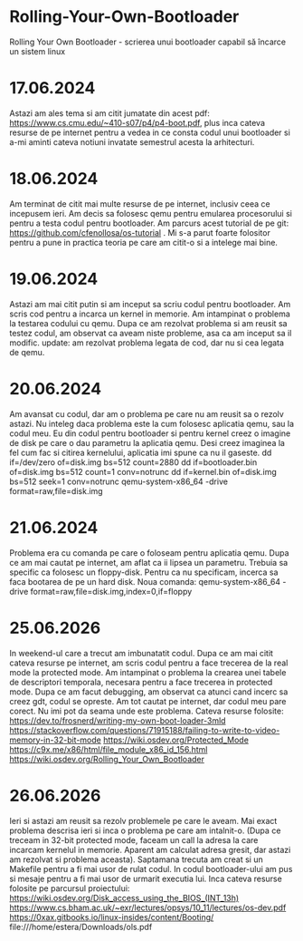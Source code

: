# Rolling-Your-Own-Bootloader
Rolling Your Own Bootloader - scrierea unui bootloader capabil să încarce un sistem linux

# 17.06.2024
Astazi am ales tema si am citit jumatate din acest pdf: https://www.cs.cmu.edu/~410-s07/p4/p4-boot.pdf, plus inca 
cateva resurse de pe internet pentru a vedea in ce consta codul unui bootloader si a-mi aminti cateva notiuni invatate
semestrul acesta la arhitecturi.

# 18.06.2024
Am terminat de citit mai multe resurse de pe internet, inclusiv ceea ce incepusem ieri.
Am decis sa folosesc qemu pentru emularea procesorului si pentru a testa codul pentru bootloader.
Am parcurs acest tutorial de pe git: https://github.com/cfenollosa/os-tutorial . Mi s-a parut foarte folositor 
pentru a pune in practica teoria pe care am citit-o si a intelege mai bine.

# 19.06.2024
Astazi am mai citit putin si am inceput sa scriu codul pentru bootloader. Am scris cod pentru a incarca un 
kernel in memorie. Am intampinat o problema la testarea codului cu qemu. Dupa ce am rezolvat problema si am reusit sa testez codul,
am observat ca aveam niste probleme, asa ca am inceput sa il modific. 
update: am rezolvat problema legata de cod, dar nu si cea legata de qemu.

# 20.06.2024
Am avansat cu codul, dar am o problema pe care nu am reusit sa o rezolv astazi. Nu inteleg daca problema este la cum folosesc aplicatia qemu,
sau la codul meu. Eu din codul pentru bootloader si pentru kernel creez o imagine de disk pe care o dau parametru la aplicatia qemu.
Desi creez imaginea la fel cum fac si citirea kernelului, aplicatia imi spune ca nu il gaseste.
dd if=/dev/zero of=disk.img bs=512 count=2880
dd if=bootloader.bin of=disk.img bs=512 count=1 conv=notrunc
dd if=kernel.bin of=disk.img bs=512 seek=1 conv=notrunc
qemu-system-x86_64 -drive format=raw,file=disk.img

# 21.06.2024
Problema era cu comanda pe care o foloseam pentru aplicatia qemu. Dupa ce am mai cautat pe internet, am aflat ca ii lipsea un parametru.
Trebuia sa specific ca folosesc un floppy-disk. Pentru ca nu specificam, incerca sa faca bootarea de pe un hard disk.
Noua comanda:
qemu-system-x86_64 -drive format=raw,file=disk.img,index=0,if=floppy

# 25.06.2026
In weekend-ul care a trecut am imbunatatit codul. Dupa ce am mai citit cateva resurse pe internet, am scris codul 
pentru a face trecerea de la real mode la protected mode. Am intampinat o problema la crearea unei tabele de descriptori temporala, necesara pentru a face trecerea in protected mode. Dupa ce am facut debugging, am observat ca atunci cand incerc sa creez gdt, codul se opreste. Am tot cautat pe internet, dar codul meu pare corect. Nu imi pot da seama unde este problema.
Cateva resurse folosite:
https://dev.to/frosnerd/writing-my-own-boot-loader-3mld
https://stackoverflow.com/questions/71915188/failing-to-write-to-video-memory-in-32-bit-mode
https://wiki.osdev.org/Protected_Mode
https://c9x.me/x86/html/file_module_x86_id_156.html
https://wiki.osdev.org/Rolling_Your_Own_Bootloader

# 26.06.2026
Ieri si astazi am reusit sa rezolv problemele pe care le aveam. Mai exact problema descrisa ieri si inca o problema pe care am intalnit-o. (Dupa ce treceam in 32-bit protected mode, faceam un call la adresa la care incarcam kernelul in memorie. Aparent am calculat adresa gresit, dar astazi am rezolvat si problema aceasta). 
Saptamana trecuta am creat si un Makefile pentru a fi mai usor de rulat codul. In codul bootloader-ului am pus si mesaje pentru a fi mai usor de urmarit executia lui.
Inca cateva resurse folosite pe parcursul proiectului:
https://wiki.osdev.org/Disk_access_using_the_BIOS_(INT_13h)
https://www.cs.bham.ac.uk/~exr/lectures/opsys/10_11/lectures/os-dev.pdf
https://0xax.gitbooks.io/linux-insides/content/Booting/
file:///home/estera/Downloads/ols.pdf

